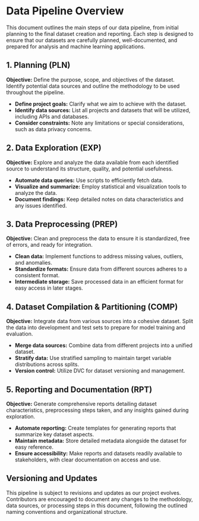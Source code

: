 # Data Pipeline Overview

This document outlines the main steps of our data pipeline, from initial planning to the final dataset creation and reporting. Each step is designed to ensure that our datasets are carefully planned, well-documented, and prepared for analysis and machine learning applications.

## 1. Planning (PLN)

**Objective:** Define the purpose, scope, and objectives of the dataset. Identify potential data sources and outline the methodology to be used throughout the pipeline.

- **Define project goals:** Clarify what we aim to achieve with the dataset.
- **Identify data sources:** List all projects and datasets that will be utilized, including APIs and databases.
- **Consider constraints:** Note any limitations or special considerations, such as data privacy concerns.

## 2. Data Exploration (EXP)

**Objective:** Explore and analyze the data available from each identified source to understand its structure, quality, and potential usefulness.

- **Automate data queries:** Use scripts to efficiently fetch data.
- **Visualize and summarize:** Employ statistical and visualization tools to analyze the data.
- **Document findings:** Keep detailed notes on data characteristics and any issues identified.

## 3. Data Preprocessing (PREP)

**Objective:** Clean and preprocess the data to ensure it is standardized, free of errors, and ready for integration.

- **Clean data:** Implement functions to address missing values, outliers, and anomalies.
- **Standardize formats:** Ensure data from different sources adheres to a consistent format.
- **Intermediate storage:** Save processed data in an efficient format for easy access in later stages.

## 4. Dataset Compilation & Partitioning (COMP)

**Objective:** Integrate data from various sources into a cohesive dataset. Split the data into development and test sets to prepare for model training and evaluation.

- **Merge data sources:** Combine data from different projects into a unified dataset.
- **Stratify data:** Use stratified sampling to maintain target variable distributions across splits.
- **Version control:** Utilize DVC for dataset versioning and management.

## 5. Reporting and Documentation (RPT)

**Objective:** Generate comprehensive reports detailing dataset characteristics, preprocessing steps taken, and any insights gained during exploration.

- **Automate reporting:** Create templates for generating reports that summarize key dataset aspects.
- **Maintain metadata:** Store detailed metadata alongside the dataset for easy reference.
- **Ensure accessibility:** Make reports and datasets readily available to stakeholders, with clear documentation on access and use.

## Versioning and Updates

This pipeline is subject to revisions and updates as our project evolves. Contributors are encouraged to document any changes to the methodology, data sources, or processing steps in this document, following the outlined naming conventions and organizational structure.

